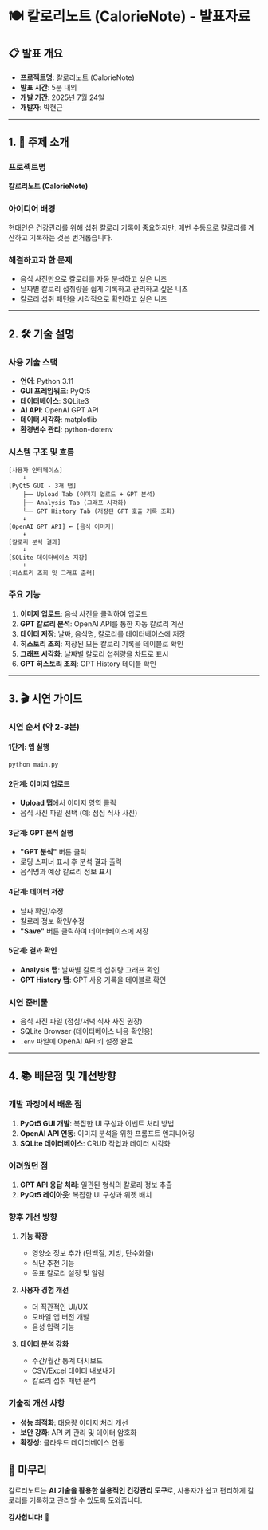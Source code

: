 # 🍽️ 칼로리노트 (CalorieNote) - 발표자료

## 📋 발표 개요
- **프로젝트명**: 칼로리노트 (CalorieNote)
- **발표 시간**: 5분 내외
- **개발 기간**: 2025년 7월 24일
- **개발자**: 박현근

---

## 1. 🎯 주제 소개

### 프로젝트명
**칼로리노트 (CalorieNote)**

### 아이디어 배경
현대인은 건강관리를 위해 섭취 칼로리 기록이 중요하지만, 매번 수동으로 칼로리를 계산하고 기록하는 것은 번거롭습니다.

### 해결하고자 한 문제
- 음식 사진만으로 칼로리를 자동 분석하고 싶은 니즈
- 날짜별 칼로리 섭취량을 쉽게 기록하고 관리하고 싶은 니즈
- 칼로리 섭취 패턴을 시각적으로 확인하고 싶은 니즈

---

## 2. 🛠️ 기술 설명

### 사용 기술 스택
- **언어**: Python 3.11
- **GUI 프레임워크**: PyQt5
- **데이터베이스**: SQLite3
- **AI API**: OpenAI GPT API
- **데이터 시각화**: matplotlib
- **환경변수 관리**: python-dotenv

### 시스템 구조 및 흐름

```
[사용자 인터페이스]
    ↓
[PyQt5 GUI - 3개 탭]
    ├── Upload Tab (이미지 업로드 + GPT 분석)
    ├── Analysis Tab (그래프 시각화)
    └── GPT History Tab (저장된 GPT 호출 기록 조회)
    ↓
[OpenAI GPT API] ← [음식 이미지]
    ↓
[칼로리 분석 결과]
    ↓
[SQLite 데이터베이스 저장]
    ↓
[히스토리 조회 및 그래프 출력]
```

### 주요 기능
1. **이미지 업로드**: 음식 사진을 클릭하여 업로드
2. **GPT 칼로리 분석**: OpenAI API를 통한 자동 칼로리 계산
3. **데이터 저장**: 날짜, 음식명, 칼로리를 데이터베이스에 저장
4. **히스토리 조회**: 저장된 모든 칼로리 기록을 테이블로 확인
5. **그래프 시각화**: 날짜별 칼로리 섭취량을 차트로 표시
6. **GPT 히스토리 조회**: GPT History 테이블 확인

---

## 3. 🎬 시연 가이드

### 시연 순서 (약 2-3분)

#### 1단계: 앱 실행
```bash
python main.py
```

#### 2단계: 이미지 업로드
- **Upload 탭**에서 이미지 영역 클릭
- 음식 사진 파일 선택 (예: 점심 식사 사진)

#### 3단계: GPT 분석 실행
- **"GPT 분석"** 버튼 클릭
- 로딩 스피너 표시 후 분석 결과 출력
- 음식명과 예상 칼로리 정보 표시

#### 4단계: 데이터 저장
- 날짜 확인/수정
- 칼로리 정보 확인/수정
- **"Save"** 버튼 클릭하여 데이터베이스에 저장

#### 5단계: 결과 확인
- **Analysis 탭**: 날짜별 칼로리 섭취량 그래프 확인
- **GPT History 탭**: GPT 사용 기록을 테이블로 확인

### 시연 준비물
- 음식 사진 파일 (점심/저녁 식사 사진 권장)
- SQLite Browser (데이터베이스 내용 확인용)
- `.env` 파일에 OpenAI API 키 설정 완료

---

## 4. 📚 배운점 및 개선방향

### 개발 과정에서 배운 점
1. **PyQt5 GUI 개발**: 복잡한 UI 구성과 이벤트 처리 방법
2. **OpenAI API 연동**: 이미지 분석을 위한 프롬프트 엔지니어링
3. **SQLite 데이터베이스**: CRUD 작업과 데이터 시각화

### 어려웠던 점
1. **GPT API 응답 처리**: 일관된 형식의 칼로리 정보 추출
2. **PyQt5 레이아웃**: 복잡한 UI 구성과 위젯 배치

### 향후 개선 방향
1. **기능 확장**
   - 영양소 정보 추가 (단백질, 지방, 탄수화물)
   - 식단 추천 기능
   - 목표 칼로리 설정 및 알림

2. **사용자 경험 개선**
   - 더 직관적인 UI/UX
   - 모바일 앱 버전 개발
   - 음성 입력 기능

3. **데이터 분석 강화**
   - 주간/월간 통계 대시보드
   - CSV/Excel 데이터 내보내기
   - 칼로리 섭취 패턴 분석

### 기술적 개선 사항
- **성능 최적화**: 대용량 이미지 처리 개선
- **보안 강화**: API 키 관리 및 데이터 암호화
- **확장성**: 클라우드 데이터베이스 연동


## 🎯 마무리

칼로리노트는 **AI 기술을 활용한 실용적인 건강관리 도구**로, 
사용자가 쉽고 편리하게 칼로리를 기록하고 관리할 수 있도록 도와줍니다.

**감사합니다!** 🙏